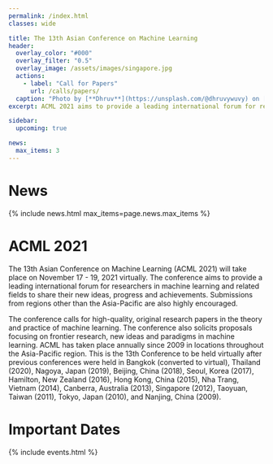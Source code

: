```yaml
---
permalink: /index.html
classes: wide

title: The 13th Asian Conference on Machine Learning
header:
  overlay_color: "#000"
  overlay_filter: "0.5"
  overlay_image: /assets/images/singapore.jpg
  actions:
    - label: "Call for Papers"
      url: /calls/papers/
  caption: "Photo by [**Dhruv**](https://unsplash.com/@dhruvywuvy) on [Unsplash](https://unsplash.com/photos/Nv6kSjpAnZc)"
excerpt: ACML 2021 aims to provide a leading international forum for researchers in machine learning and related fields to share their new ideas, progress and achievements. It will take place on **November 17 - 19, 2021** virtually.

sidebar:
  upcoming: true

news:
  max_items: 3
---
```


# News

{% include news.html max_items=page.news.max_items %}


# ACML 2021

The 13th Asian Conference on Machine Learning (ACML 2021) will take place on November 17 - 19, 2021 virtually. The conference aims to provide a leading international forum for researchers in machine learning and related fields to share their new ideas, progress and achievements. Submissions from regions other than the Asia-Pacific are also highly encouraged.

The conference calls for high-quality, original research papers in the theory and practice of machine learning. The conference also solicits proposals focusing on frontier research, new ideas and paradigms in machine learning. ACML has taken place annually since 2009 in locations throughout the Asia-Pacific region. This is the 13th Conference to be held virtually after previous conferences were held in Bangkok (converted to virtual), Thailand (2020), Nagoya, Japan (2019), Beijing, China (2018), Seoul, Korea (2017), Hamilton, New Zealand (2016), Hong Kong, China (2015), Nha Trang, Vietnam (2014), Canberra, Australia (2013), Singapore (2012), Taoyuan, Taiwan (2011), Tokyo, Japan (2010), and Nanjing, China (2009).


# Important Dates

{% include events.html %}